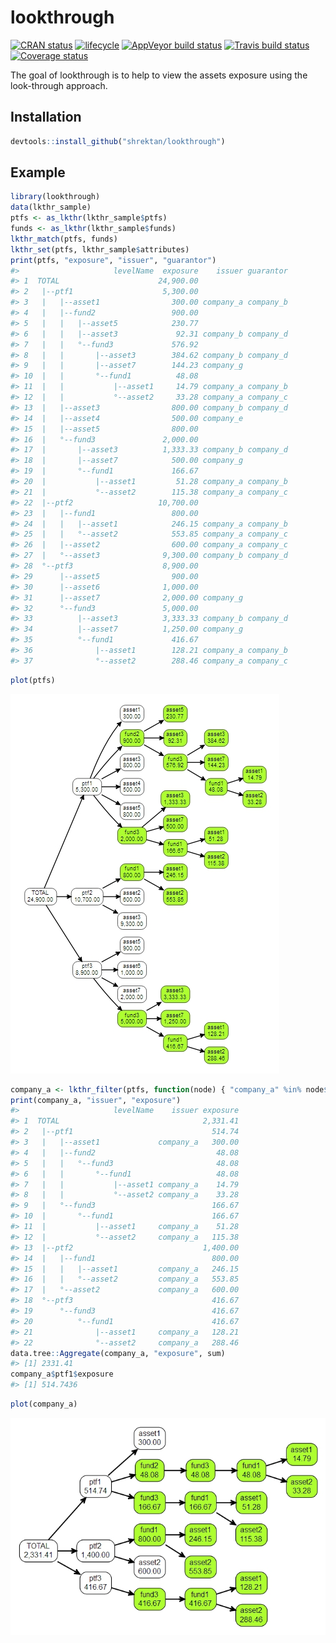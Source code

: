 
<!-- README.md is generated from README.Rmd. Please edit that file -->
lookthrough
===========

[![CRAN status](https://www.r-pkg.org/badges/version/lookthrough)](https://cran.r-project.org/package=lookthrough) [![lifecycle](https://img.shields.io/badge/lifecycle-experimental-orange.svg)](https://www.tidyverse.org/lifecycle/#experimental) [![AppVeyor build status](https://ci.appveyor.com/api/projects/status/github/shrektan/lookthrough?branch=master&svg=true)](https://ci.appveyor.com/project/shrektan/lookthrough) [![Travis build status](https://travis-ci.org/shrektan/lookthrough.svg?branch=master)](https://travis-ci.org/shrektan/lookthrough) [![Coverage status](https://codecov.io/gh/shrektan/lookthrough/branch/master/graph/badge.svg)](https://codecov.io/github/shrektan/lookthrough?branch=master)

The goal of lookthrough is to help to view the assets exposure using the look-through approach.

Installation
------------

``` r
devtools::install_github("shrektan/lookthrough")
```

Example
-------

``` r
library(lookthrough)
data(lkthr_sample)
ptfs <- as_lkthr(lkthr_sample$ptfs)
funds <- as_lkthr(lkthr_sample$funds)
lkthr_match(ptfs, funds)
lkthr_set(ptfs, lkthr_sample$attributes)
print(ptfs, "exposure", "issuer", "guarantor")
#>                     levelName  exposure    issuer guarantor
#> 1  TOTAL                      24,900.00                    
#> 2   |--ptf1                    5,300.00                    
#> 3   |   |--asset1                300.00 company_a company_b
#> 4   |   |--fund2                 900.00                    
#> 5   |   |   |--asset5            230.77                    
#> 6   |   |   |--asset3             92.31 company_b company_d
#> 7   |   |   °--fund3             576.92                    
#> 8   |   |       |--asset3        384.62 company_b company_d
#> 9   |   |       |--asset7        144.23 company_g          
#> 10  |   |       °--fund1          48.08                    
#> 11  |   |           |--asset1     14.79 company_a company_b
#> 12  |   |           °--asset2     33.28 company_a company_c
#> 13  |   |--asset3                800.00 company_b company_d
#> 14  |   |--asset4                500.00 company_e          
#> 15  |   |--asset5                800.00                    
#> 16  |   °--fund3               2,000.00                    
#> 17  |       |--asset3          1,333.33 company_b company_d
#> 18  |       |--asset7            500.00 company_g          
#> 19  |       °--fund1             166.67                    
#> 20  |           |--asset1         51.28 company_a company_b
#> 21  |           °--asset2        115.38 company_a company_c
#> 22  |--ptf2                   10,700.00                    
#> 23  |   |--fund1                 800.00                    
#> 24  |   |   |--asset1            246.15 company_a company_b
#> 25  |   |   °--asset2            553.85 company_a company_c
#> 26  |   |--asset2                600.00 company_a company_c
#> 27  |   °--asset3              9,300.00 company_b company_d
#> 28  °--ptf3                    8,900.00                    
#> 29      |--asset5                900.00                    
#> 30      |--asset6              1,000.00                    
#> 31      |--asset7              2,000.00 company_g          
#> 32      °--fund3               5,000.00                    
#> 33          |--asset3          3,333.33 company_b company_d
#> 34          |--asset7          1,250.00 company_g          
#> 35          °--fund1             416.67                    
#> 36              |--asset1        128.21 company_a company_b
#> 37              °--asset2        288.46 company_a company_c
```

``` r
plot(ptfs)
```

![ptfs-plot](man/figures/ptfs-plot.jpeg)

``` r
company_a <- lkthr_filter(ptfs, function(node) { "company_a" %in% node$issuer })
print(company_a, "issuer", "exposure")
#>                     levelName    issuer exposure
#> 1  TOTAL                                2,331.41
#> 2   |--ptf1                               514.74
#> 3   |   |--asset1             company_a   300.00
#> 4   |   |--fund2                           48.08
#> 5   |   |   °--fund3                       48.08
#> 6   |   |       °--fund1                   48.08
#> 7   |   |           |--asset1 company_a    14.79
#> 8   |   |           °--asset2 company_a    33.28
#> 9   |   °--fund3                          166.67
#> 10  |       °--fund1                      166.67
#> 11  |           |--asset1     company_a    51.28
#> 12  |           °--asset2     company_a   115.38
#> 13  |--ptf2                             1,400.00
#> 14  |   |--fund1                          800.00
#> 15  |   |   |--asset1         company_a   246.15
#> 16  |   |   °--asset2         company_a   553.85
#> 17  |   °--asset2             company_a   600.00
#> 18  °--ptf3                               416.67
#> 19      °--fund3                          416.67
#> 20          °--fund1                      416.67
#> 21              |--asset1     company_a   128.21
#> 22              °--asset2     company_a   288.46
data.tree::Aggregate(company_a, "exposure", sum)
#> [1] 2331.41
company_a$ptf1$exposure
#> [1] 514.7436
```

``` r
plot(company_a)
```

![issuer-plot](man/figures/issuer-plot.jpeg)
